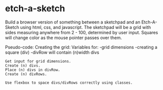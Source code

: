 # etch-a-sketch

Build a browser version of something between a sketchpad and an Etch-A-Sketch using html, css, and javascript. The sketchpad will be a grid with sides measuring anywhere from 2 - 100, determined by user input. Squares will change color as the mouse pointer passes over them.

Pseudo-code:
Creating the grid:
    Variables for:
        -grid dimensions
        -creating a square (div)
        -divRow will contain (n)width divs

    Get input for grid dimensions.
    Create (n) divs.
    Place (n) divs in divRow.
    Create (n) divRows.

    Use flexbox to space divs/divRows correctly using classes.